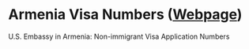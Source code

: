 # Armenia Visa Numbers ([Webpage](https://ya-za.github.io/armenia-visa-numbers/))
U.S. Embassy in Armenia: Non-immigrant Visa Application Numbers
